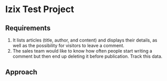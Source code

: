 # Izix Test Project
## Requirements 
1. It lists articles (title, author, and content) and displays their details, as well as the possibility
for visitors to leave a comment.
2. The sales team would like to know how often people start writing a comment but then end
up deleting it before publication.
Track this data.

## Approach
